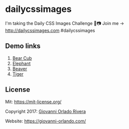 # dailycssimages
I'm taking the Daily CSS Images Challenge 💈📷 Join me → http://dailycssimages.com #dailycssimages

## Demo links
1. [Bear Cub](https://giovanni-orlando.com/dailycssimages/01-bear-cub/)
2. [Elephant](https://giovanni-orlando.com/dailycssimages/02-elephant/)
3. [Beaver](https://giovanni-orlando.com/dailycssimages/03-beaver/)
4. [Tiger](https://giovanni-orlando.com/dailycssimages/04-tiger/)


## License
Mit: <https://mit-license.org/>

Copyright 2017: [Giovanni Orlado Rivera](https://github.com/giovanni0918)

Website: <https://giovanni-orlando.com/>
